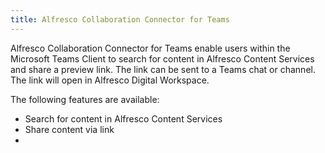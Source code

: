 ```yaml
---
title: Alfresco Collaboration Connector for Teams
---
```


Alfresco Collaboration Connector for Teams enable users within the Microsoft Teams Client to search for content in 
Alfresco Content Services and share a preview link. The link can be sent to a Teams chat or channel. The link will open 
in Alfresco Digital Workspace. 

The following features are available:

* Search for content in Alfresco Content Services
* Share content via link
* 
